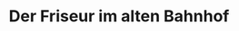 ---
title: "Der Friseur im alten Bahnhof"
url: /hoyerswerda/der-friseur-im-alten-bahnhof/
shop: Friseur
---